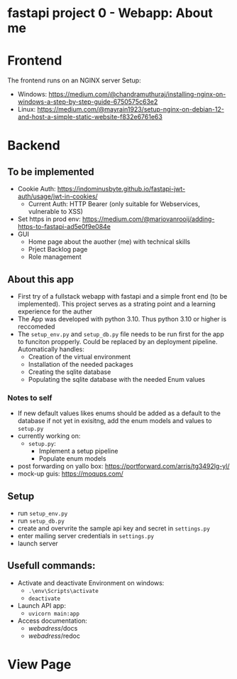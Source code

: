 # fastapi project 0 - Webapp: About me

# Frontend
The frontend runs on an NGINX server
Setup:
- Windows: https://medium.com/@chandramuthuraj/installing-nginx-on-windows-a-step-by-step-guide-6750575c63e2
- Linux: https://medium.com/@mayrain1923/setup-nginx-on-debian-12-and-host-a-simple-static-website-f832e6761e63


# Backend

## To be implemented
- Cookie Auth: https://indominusbyte.github.io/fastapi-jwt-auth/usage/jwt-in-cookies/
    - Current Auth: HTTP Bearer (only suitable for Webservices, vulnerable to XSS)
- Set https in prod env: https://medium.com/@mariovanrooij/adding-https-to-fastapi-ad5e0f9e084e
- GUI
    - Home page about the auother (me) with technical skills
    - Prject Backlog page
    - Role management

## About this app
- First try of a fullstack webapp with fastapi and a simple front end (to be implemented). This project serves as a strating point and a learning experience for the auther
- The App was developed with python 3.10. Thus python 3.10 or higher is reccomeded
- The `setup_env.py` and `setup_db.py` file needs to be run first for the app to funciton propperly. Could be replaced by an deployment pipeline. Automatically handles:
    - Creation of the virtual environment
    - Installation of the needed packages
    - Creating the sqlite database
    - Populating the sqlite database with the needed Enum values

### Notes to self
- If new default values likes enums should be added as a default to the database if not yet in exisitng, add the enum models and values to `setup.py`
- currently working on:
    - `setup.py`:
        - Implement a setup pipeline
        - Populate enum models
- post forwarding on yallo box: https://portforward.com/arris/tg3492lg-yl/
- mock-up guis: https://moqups.com/

## Setup
- run `setup_env.py`
- run `setup_db.py`
- create and overvrite the sample api key and secret in `settings.py`
- enter mailing server credentials in `settings.py`
- launch server

## Usefull commands:
- Activate and deactivate Environment on windows:
    - `.\env\Scripts\activate`
    - `deactivate`
- Launch API app:
    - `uvicorn main:app`
- Access documentation:
    - *webadress*/docs
    - *webadress*/redoc

# View Page
